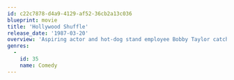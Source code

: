 ```yaml
---
id: c22c7878-d4a9-4129-af52-36cb2a13c036
blueprint: movie
title: 'Hollywood Shuffle'
release_date: '1987-03-20'
overview: 'Aspiring actor and hot-dog stand employee Bobby Taylor catches the ire of his grandmother for auditioning for a role in the regrettably titled exploitation film "Jivetime Jimmy''s Revenge." When Tinseltown Studios casts Taylor in the title role, he has a series of conflicted dreams satirizing African-American stereotypes in Hollywood, and must reconcile his career goals with his desire to remain a positive role model for his little brother.'
genres:
  -
    id: 35
    name: Comedy
---
```

